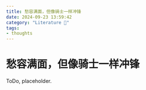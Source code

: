 ```yaml
---
title: 愁容满面，但像骑士一样冲锋
date: 2024-09-23 13:59:42
category: "Literature 📖"
tags:
- thoughts
---
```


# 愁容满面，但像骑士一样冲锋

ToDo, placeholder.
